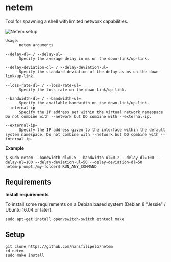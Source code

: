 # netem
Tool for spawning a shell with limited network capabilities.

![Netem setup](doc/setup.png?raw=true)


```
Usage:
      netem arguments

--delay-dl= / --delay-ul=
      Specify the average delay in ms on the down-link/up-link.

--delay-deviation-dl= / --delay-deviation-ul=
      Specify the standard deviation of the delay as ms on the down-link/up-link.

--loss-rate-dl= / --loss-rate-ul=
      Specify the loss rate on the down-link/up-link.

--bandwidth-dl= / --bandwidth-ul=
      Specify the available bandwidth on the down-link/up-link.
--internal-ip
      Specify the IP address set within the virtual network namespace. Do not combine with --network but DO combine with --external-ip.

--external-ip=
      Specify the IP address given to the interface within the default system namespace. Do not combine with --network but DO combine with --internal-ip.
```

**Example**

```
$ sudo netem --bandwidth-dl=0.5 --bandwidth-ul=0.2 --delay-dl=100 --delay-ul=100 --delay-deviation-ul=50 --delay-deviation-dl=50
netem-prompt:/my-folder$ RUN_ANY_COMMAND
```

## Requirements

**Install requirements**

To install some requirements on a Debian based system (Debian 8 "Jessie" / Ubuntu 16.04 or later):

```
sudo apt-get install openvswitch-switch ethtool make
```

## Setup

```
git clone https://github.com/hansfilipelo/netem
cd netem
sudo make install
```


